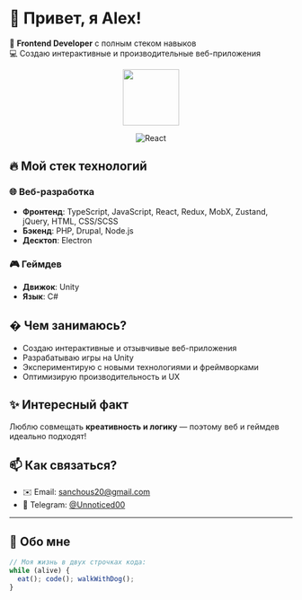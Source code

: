 # 👋 Привет, я Alex!  

🚀 **Frontend Developer** с полным стеком навыков<br/>
💻 Создаю интерактивные и производительные веб-приложения   

<div align="center">
  <img src="https://cdn.jsdelivr.net/gh/devicons/devicon/icons/react/react-original.svg" width="100" style="animation: spin 4s linear infinite;" />

  ![React](https://readme-typing-svg.vercel.app/?font=Fira+Code&duration=4000&color=61DAFB&width=200&lines=React+Developer;Props+Master;Hooks+Wizard&center=true)
</div>

## 🔥 Мой стек технологий  

### 🌐 **Веб-разработка**  
- **Фронтенд**: TypeScript, JavaScript, React, Redux, MobX, Zustand, jQuery, HTML, CSS/SCSS  
- **Бэкенд**: PHP, Drupal, Node.js  
- **Десктоп**: Electron  

### 🎮 **Геймдев**  
- **Движок**: Unity  
- **Язык**: C#  

## � Чем занимаюсь?  
- Создаю интерактивные и отзывчивые веб-приложения  
- Разрабатываю игры на Unity  
- Экспериментирую с новыми технологиями и фреймворками  
- Оптимизирую производительность и UX  

## ✨ Интересный факт  
Люблю совмещать **креативность и логику** — поэтому веб и геймдев идеально подходят!  

## 📫 Как связаться? 
- ✉️ Email: [sanchous20@gmail.com](mailto:sanchous20@gmail.com)  
- 📱 Telegram: [@Unnoticed00](https://t.me/Unnoticed00)  

---  

## 🐶 Обо мне
```js
// Моя жизнь в двух строчках кода:  
while (alive) {  
  eat(); code(); walkWithDog();  
}
